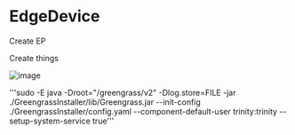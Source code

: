 # EdgeDevice

Create EP

Create things

![image](https://github.com/sawitwork/EdgeDevice/assets/118725809/01481903-d769-45c0-b4cb-01b6f9cbe8d3)

'''sudo -E java -Droot="/greengrass/v2" -Dlog.store=FILE -jar ./GreengrassInstaller/lib/Greengrass.jar --init-config ./GreengrassInstaller/config.yaml --component-default-user trinity:trinity --setup-system-service true'''
